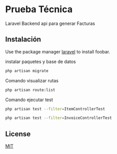 # Prueba Técnica

Laravel  Backend api para generar Facturas

## Instalación

Use the package manager [laravel](https://laravel.com/docs/11.x/installation) to install foobar.


instalar paquetes y base de datos

```bash
php artisan migrate
```

Comando visualizar rutas

```bash
php artisan route:list
```

Comando ejecutar test

```bash
php artisan test --filter=ItemControllerTest
```

```bash
php artisan test --filter=InvoiceControllerTest
```

## License

[MIT](https://choosealicense.com/licenses/mit/)


